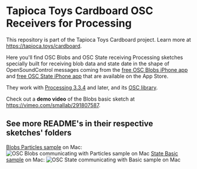 # Tapioca Toys Cardboard OSC Receivers for Processing
This repository is part of the Tapioca Toys Cardboard project. Learn more at https://tapioca.toys/cardboard.

Here you'll find OSC Blobs and OSC State receiving Processing sketches specially built for receiving blob data and state date in the shape of OpenSoundControl messages coming from the [free OSC Blobs iPhone app](https://itunes.apple.com/us/app/osc-blobs-tapioca-toys/id1436978667?mt=8) and [free OSC State iPhone app](https://itunes.apple.com/us/app/osc-state-tapioca-toys/id1456542260?mt=8) that are available on the App Store.

They work with [Processing 3.3.4](https://processing.org/download/ "download Processing") and later, and its [OSC library](http://www.sojamo.de/libraries/oscp5).

Check out a **demo video** of the Blobs basic sketch at https://vimeo.com/smallab/291807587.


## See more README's in their respective sketches' folders
[Blobs Particles sample](https://github.com/smallab/ttc-osc-receivers-processing/tree/master/TTC_OSCReceiver_Blobs_particles) on Mac:
![OSC Blobs communicating with Particles sample on Mac](https://www.smallab.org/sp-content/files/18/file5c8eb5063e7d5.png "OSC Blobs communicating with Particles sample on Mac")
[State Basic sample](https://github.com/smallab/ttc-osc-receivers-processing/tree/master/TTC_OSCReceiver_State_basic) on Mac:
![OSC State communicating with Basic sample on Mac](https://www.smallab.org/sp-content/files/16/file5c8ea832076ba.png "OSC State communicating with sample on Mac")
